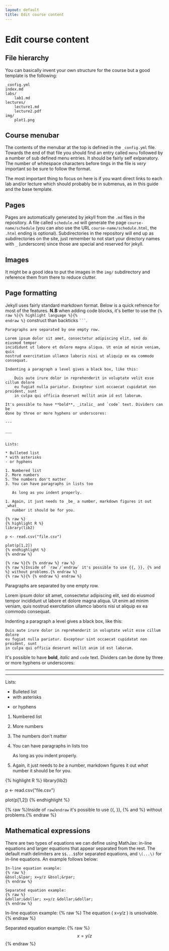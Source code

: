 ```yaml
---
layout: default
title: Edit course content
---
```


# Edit course content

## File hierarchy

You can basically invent your own structure for the course but a good template
is the following:


    _config.yml
    index.md
    labs/
        lab1.md
    lectures/
        lecture1.md
        lecture2.pdf
    img/
        plot1.png


## Course menubar

The contents of the menubar at the top is defined in the `_config.yml` file.
Towards the end of that file you should find an entry called `menu` followed
by a number of sub defined menu entries. It should be fairly self
exlpanatory. The number of whitespace characters before tings in the file is
_very_ important so be sure to follow the format.

The most important thing to focus on here is if you want direct links to each
lab and/or lecture which should probably be in submenus, as in this guide and
the base template.


## Pages

Pages are automatically generated by jekyll from the `.md` files in the
repository. A file called `schedule.md` will generate the page
`course-name/schedule` (you can also use the URL `course-name/schedule.html`,
the `.html` ending is optional). Subdirectories in the repository will end up
as subdirectories on the site, just remember to not start your directory names
with `_` (underscore) since those are special and reserved for jekyll.


## Images

It might be a good idea to put the images in the `img/` subdirectory and
reference them from there to reduce clutter.


## Page formatting

Jekyll uses fairly standard markdown format. Below is a quick refrence for most
of the features. **N.B** when adding code blocks, it's better to use the
<code>{% raw %}{% highlight language %}{% endraw %}</code> construct than backticks <code>```</code>.


    Paragraphs are separated by one empty row.

    Lorem ipsum dolor sit amet, consectetur adipiscing elit, sed do eiusmod tempor
    incididunt ut labore et dolore magna aliqua. Ut enim ad minim veniam, quis
    nostrud exercitation ullamco laboris nisi ut aliquip ex ea commodo consequat.

    Indenting a paragraph a level gives a black box, like this:

        Duis aute irure dolor in reprehenderit in voluptate velit esse cillum dolore
        eu fugiat nulla pariatur. Excepteur sint occaecat cupidatat non proident, sunt
        in culpa qui officia deserunt mollit anim id est laborum.

    It's possible to have **bold**, _italic_ and `code` text. Dividers can be
    done by three or more hyphens or underscores:

    ---

    ___


    Lists:

    * Bulleted list
    * with asterisks
    - or hyphens

    1. Numbered list
    2. More numbers
    5. The numbers don't matter
    3. You can have paragraphs in lists too

       As long as you indent properly.

    1. Again, it just needs to _be_ a number, markdown figures it out _what_
       number it should be for you.

    {% raw %}
    {% highlight R %}
    library(lib2)

    p <- read.csv("file.csv")

    plot(p[1,2])
    {% endhighlight %}
    {% endraw %}

    {% raw %}{% {% endraw %} raw %}
    {% raw %}Inside of `raw`/`endraw` it's possible to use {{, }}, {% and %} without problems.{% endraw %}
    {% raw %}{% {% endraw %} endraw %}


Paragraphs are separated by one empty row.

Lorem ipsum dolor sit amet, consectetur adipiscing elit, sed do eiusmod tempor
incididunt ut labore et dolore magna aliqua. Ut enim ad minim veniam, quis
nostrud exercitation ullamco laboris nisi ut aliquip ex ea commodo consequat.

Indenting a paragraph a level gives a black box, like this:

    Duis aute irure dolor in reprehenderit in voluptate velit esse cillum dolore
    eu fugiat nulla pariatur. Excepteur sint occaecat cupidatat non proident, sunt
    in culpa qui officia deserunt mollit anim id est laborum.

It's possible to have **bold**, _italic_ and `code` text. Dividers can be
done by three or more hyphens or underscores:

---

___


Lists:

* Bulleted list
* with asterisks
- or hyphens

1. Numbered list
2. More numbers
5. The numbers don't matter
3. You can have paragraphs in lists too

   As long as you indent properly.

1. Again, it just needs to _be_ a number, markdown figures it out _what_
   number it should be for you.

{% highlight R %}
library(lib2)

p <- read.csv("file.csv")

plot(p[1,2])
{% endhighlight %}

{% raw %}Inside of `raw`/`endraw` it's possible to use {{, }}, {% and %} without problems.{% endraw %}

## Mathematical expressions

There are two types of equations we can define using MathJax: in-line equations and larger equations that appear separated from the rest. The default math delimiters are `$$...$$`for separated equations, and `\(...\)` for in-line equations. An example follows below:

    In-line equation example:
    {% raw %}
    &bsol;&lpar; x=y/z &bsol;&rpar;
    {% endraw %}
    
    Separated equation example:
    {% raw %}
    &dollar;&dollar; x=y/z &dollar;&dollar;
    {% endraw %}
    
In-line equation example:
{% raw %}
The equation \( x=y/z \) is unsolvable.
{% endraw %}  

Separated equation example:
{% raw %}
$$ x=y/z $$
{% endraw %} 


